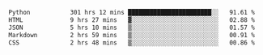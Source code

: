 <!--START_SECTION:waka-->

```txt
Python           301 hrs 12 mins ███████████████████████░░   91.61 %
HTML             9 hrs 27 mins   ▓░░░░░░░░░░░░░░░░░░░░░░░░   02.88 %
JSON             5 hrs 10 mins   ▒░░░░░░░░░░░░░░░░░░░░░░░░   01.57 %
Markdown         2 hrs 59 mins   ▒░░░░░░░░░░░░░░░░░░░░░░░░   00.91 %
CSS              2 hrs 48 mins   ▒░░░░░░░░░░░░░░░░░░░░░░░░   00.86 %
```

<!--END_SECTION:waka-->
